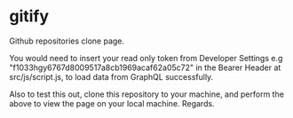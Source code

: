 # gitify
Github repositories clone page.

You would need to insert your read only token from Developer Settings e.g "f1033hgy6767d8009517a8cb1969acaf62a05c72" in the Bearer Header at src/js/script.js, to load data from GraphQL successfully.

Also to test this out, clone this repository to your machine, and perform the above to view the page on your local machine. 
Regards.

